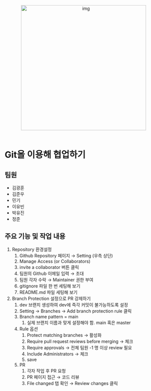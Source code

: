 <div align="center">
  <img width="400" alt="img" src="https://github.com/user-attachments/assets/cab7e848-3026-4362-8e68-b70548024b12" />
</div>
</br>

# Git을 이용해 협업하기

## 팀원
- 김광훈
- 김준우
- 민기
- 이유빈
- 박유진
- 정준  

## 주요 기능 및 작업 내용
1. Repository 환경설정
    1. Github Repository 페이지 → Setting (우측 상단)
    2. Manage Access (or Collaborators)
    3. invite a collaborator 버튼 클릭
    4. 팀원의 Github 이메일 입력 → 초대
    5. 팀원 각자 수락 → Maintainer 권한 부여
    6. gitignore 파일 한 번 세팅해 보기
    7. README.md 파일 세팅해 보기
2. Branch Protection 설정으로 PR 강제하기 
    1.  dev 브랜치 생성하여 dev에 즉각 커밋이 불가능하도록 설정
    2. Setting → Branches → Add branch protection rule 클릭
    3. Branch name pattern = main
        1. 실제 브랜치 이름과 맞게 설정해야 함. main 혹은 master
    4. Rule 옵션
        1. Protect matching branches → 활성화
        2. Require pull request reviews before merging → 체크
        3. Require approvals → 전체 팀원 -1 명 이상 review 필요
        4. Include Administrators → 체크
        5. save
    5. PR
        1. 각자 작업 후 PR 요청
        2. PR 페이지 접근 → 코드 리뷰
        3. File changed 탭 확인 → Review changes 클릭

